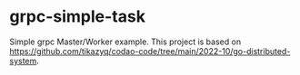 # grpc-simple-task

Simple grpc  Master/Worker example.
This project is based on https://github.com/tikazyq/codao-code/tree/main/2022-10/go-distributed-system.


